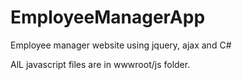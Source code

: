 # EmployeeManagerApp
Employee manager website using jquery, ajax and C#

AlL javascript files are in wwwroot/js folder.
